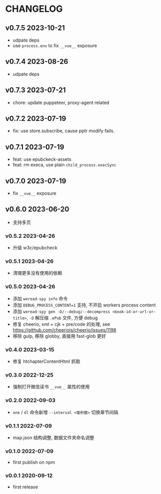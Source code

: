 # CHANGELOG

## v0.7.5 2023-10-21

- udpate deps
- use `process.env` to fix `__vue__` exposure

## v0.7.4 2023-08-26

- udpate deps

## v0.7.3 2023-07-21

- chore: update puppeteer, proxy-agent related

## v0.7.2 2023-07-19

- fix: use store.subscribe, cause pptr modify fails.

## v0.7.1 2023-07-19

- feat: use epubckeck-assets
- feat: rm execa, use plain `child_process.execSync`

## v0.7.0 2023-07-19

- fix `__vue__` exposure

## v0.6.0 2023-06-20

- 支持多页

### v0.5.2 2023-04-26

- 升级 w3c/epubcheck

### v0.5.1 2023-04-26

- 清理更多没有使用的依赖

### v0.5.0 2023-04-26

- 添加 `weread-spy info` 命令
- 添加 `DEBUG_PROCESS_CONTENT=1` 支持, 不开启 workers process content
- 添加 `weread-spy gen -D/--debug/--decompress <book-id-or-url-or-title>`, `-D` 解压缩 `.ePub` 文件, 方便 debug
- 修复 cheerio, xml + cjk + pre/code 的处理, see https://github.com/cheeriojs/cheerio/issues/1198
- 移除 gulp, 移除 globby, 直接用 fast-glob 更好

### v0.4.0 2023-03-15

- 修复 htchapterContentHtml 抓取

### v0.3.0 2022-12-25

- 强制打开微信读书 `__vue__` 属性的使用

### v0.2.0 2022-09-03

- `one` / `dl` 命令新增 `--interval <毫秒数>` 切换章节间隔

### v0.1.1 2022-07-09

- map.json 结构调整, 数据文件夹命名调整

### v0.1.0 2022-07-09

- first publish on npm

### v0.0.1 2020-09-12

- first release
